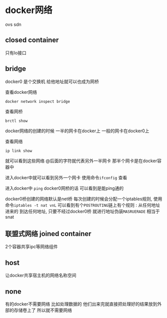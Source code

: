 # docker网络

ovs sdn

## closed container

只有lo接口

## bridge

docker0 是个交换机 给他地址就可以也成为网桥 

查看docker网络

```
docker network inspect bridge
```



查看网桥

```
brctl show
```

docker网络的创建的时候  一半的网卡在docker上 一般的网卡在docker0上

查看网络

```
ip link show 
```

就可以看到这些网络  @后面的字符就代表另外一半网卡  那半个网卡是在docker容器中

进入docker中就可以看到另外一个网卡 使用命令`ifconfig` 查看

进入docker中  `ping` docker0网桥的话 可以看到是能ping通的

docker0桥创建的网络默认是net桥  每次创建的时候会分配一个iptables规则, 使用命令`iptables -t nat vnL` 可以看到有个`POSTROUTING`链上有个规则 : 从任何地址进来的 到达任何地址, 只要不经过docker0桥 就进行地址伪装`MASRUERADE`  相当于snat

## 联盟式网络 joined container

2个容器共享ipc等网络组件 

## host

让docker共享宿主机的网络名称空间

## none

有的docker不需要网络 比如处理数据的 他们出来完就直接把处理好的结果放到外部的存储卷上了 所以就不需要网络